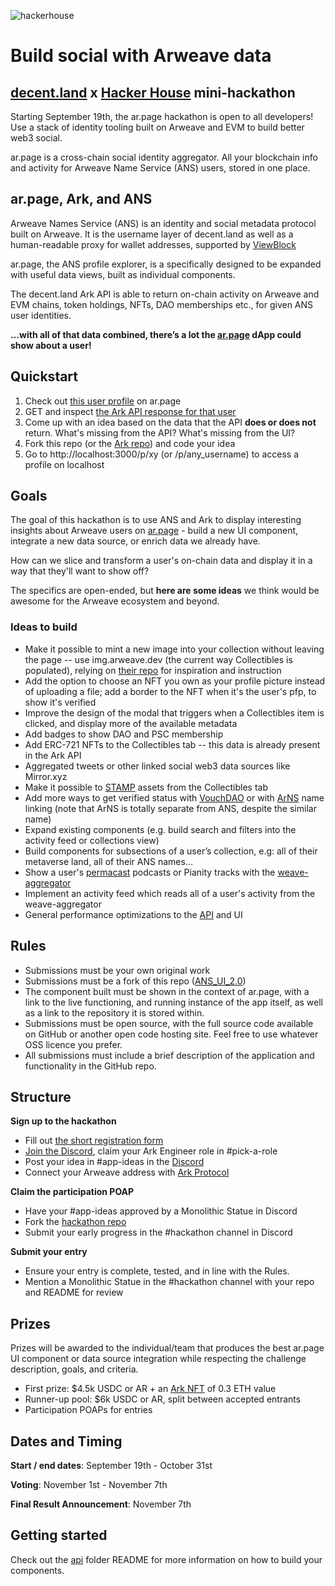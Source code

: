 ![hackerhouse](https://user-images.githubusercontent.com/69069725/196931608-44cdafa1-c3a3-4292-92fa-f6dbc5510d9e.png)

# Build social with Arweave data
## [decent.land](https://decent.land) x [Hacker House](https://twitter.com/hackerhouse_cn) mini-hackathon

Starting September 19th, the ar.page hackathon is open to all developers! Use a stack of identity tooling built on Arweave and EVM to build better web3 social.

ar.page is a cross-chain social identity aggregator. All your blockchain info and activity for Arweave Name Service (ANS) users, stored in one place.

## ar.page, Ark, and ANS

Arweave Names Service (ANS) is an identity and social metadata protocol built on Arweave. It is the username layer of decent.land as well as a human-readable proxy for wallet addresses, supported by [ViewBlock](https://v2.viewblock.io/)

ar.page, the ANS profile explorer, is a specifically designed to be expanded with useful data views, built as individual components.

The decent.land Ark API is able to return on-chain activity on Arweave and EVM chains, token holdings, NFTs, DAO memberships etc., for given ANS user identities.

**…with all of that data combined, there’s a lot the [ar.page](http://ar.page) dApp could show about a user!**

## Quickstart

1. Check out [this user profile](https://xy.ar.page) on ar.page
2. GET and inspect [the Ark API response for that user](http://ark-api.decent.land/v1/profile/arweave/kaYP9bJtpqON8Kyy3RbqnqdtDBDUsPTQTNUCvZtKiFI)
3. Come up with an idea based on the data that the API **does or does not** return. What's missing from the API? What's missing from the UI?
4. Fork this repo (or the [Ark repo](https://github.com/decentldotland/ark-network)) and code your idea
5. Go to http://localhost:3000/p/xy (or /p/any_username) to access a profile on localhost

## Goals

The goal of this hackathon is to use ANS and Ark to display interesting insights about Arweave users on [ar.page](https://ar.page) - build a new UI component, integrate a new data source, or enrich data we already have.

How can we slice and transform a user's on-chain data and display it in a way that they'll want to show off?

The specifics are open-ended, but **here are some ideas** we think would be awesome for the Arweave ecosystem and beyond.

### Ideas to build

- Make it possible to mint a new image into your collection without leaving the page -- use img.arweave.dev (the current way Collectibles is populated), relying on [their repo](https://github.com/twilson63/permaweb-img-app/tree/atomic-tx) for inspiration and instruction 
- Add the option to choose an NFT you own as your profile picture instead of uploading a file; add a border to the NFT when it's the user's pfp, to show it's verified
- Improve the design of the modal that triggers when a Collectibles item is clicked, and display more of the available metadata
- Add badges to show DAO and PSC membership
- Add ERC-721 NFTs to the Collectibles tab -- this data is already present in the Ark API
- Aggregated tweets or other linked social web3 data sources like Mirror.xyz
- Make it possible to [STAMP](https://stamps.live) assets from the Collectibles tab
- Add more ways to get verified status with [VouchDAO](https://vouchdao.xyz) or with [ArNS](https://ar.io/arns) name linking (note that ArNS is totally separate from ANS, despite the similar name)
- Expand existing components (e.g. build search and filters into the activity feed or collections view)
- Build components for subsections of a user’s collection, e.g: all of their metaverse land, all of their ANS names…
- Show a user's [permacast](https://permacast.dev) podcasts or Pianity tracks with the [weave-aggregator](https://github.com/decentldotland/weave-aggregator)
- Implement an activity feed which reads all of a user's activity from the weave-aggregator
- General performance optimizations to the [API](https://github.com/decentldotland/ark-network) and UI

## Rules

- Submissions must be your own original work
- Submissions must be a fork of this repo ([ANS_UI_2.0](https://github.com/decentldotland/ANS_UI_2.0))
- The component built must be shown in the context of ar.page, with a link to the live functioning, and running instance of the app itself, as well as a link to the repository it is stored within.
- Submissions must be open source, with the full source code available on GitHub or another open code hosting site. Feel free to use whatever OSS licence you prefer.
- All submissions must include a brief description of the application and functionality in the GitHub repo.

## Structure

**Sign up to the hackathon**

- Fill out [the short registration form](https://forms.gle/evsxaX63nGHgn3DD7)
- [Join the Discord](http://discord.gg/decentland), claim your Ark Engineer role in #pick-a-role
- Post your idea in #app-ideas in the [Discord](http://discord.gg/decentland)
- Connect your Arweave address with [Ark Protocol](http://ark.decent.land)

**Claim the participation POAP**

- Have your #app-ideas approved by a Monolithic Statue in Discord
- Fork the [hackathon repo](https://github.com/decentldotland/ANS_UI_2.0/tree/UI2.0/components_new/user/hackathon)
- Submit your early progress in the #hackathon channel in Discord

**Submit your entry**

- Ensure your entry is complete, tested, and in line with the Rules.
- Mention a Monolithic Statue in the #hackathon channel with your repo and README for review

## Prizes

Prizes will be awarded to the individual/team that produces the best ar.page UI component or data source integration while respecting the challenge description, goals, and criteria.

- First prize: $4.5k USDC or AR + an [Ark NFT](http://mint.decent.land) of 0.3 ETH value
- Runner-up pool: $6k USDC or AR, split between accepted entrants
- Participation POAPs for entries

## Dates and Timing
**Start / end dates**: September 19th - October 31st

**Voting**: November 1st - November 7th

**Final Result Announcement**: November 7th

## Getting started

Check out the [api](./api) folder README for more information on how to build your components.
